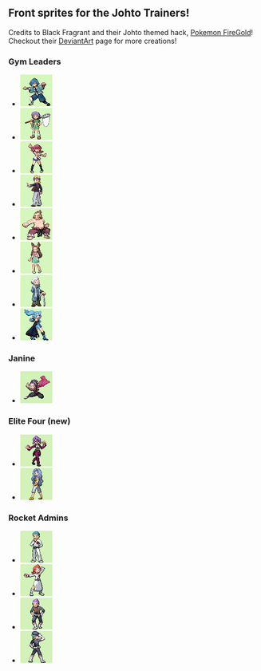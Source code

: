 ## Front sprites for the Johto Trainers!

Credits to Black Fragrant and their Johto themed hack, [Pokemon FireGold](https://www.pokecommunity.com/threads/pok%C3%A9mon-fire-gold-1-4.473130/)!
Checkout their [DeviantArt](https://www.deviantart.com/rai211) page for more creations!

### Gym Leaders
- ![falkner](falkner.png)
- ![bugsy](bugsy.png)
- ![whitney](whitney.png)
- ![morty](morty.png)
- ![chuck](chuck.png)
- ![jasmine](jasmine.png)
- ![pryce](pryce.png)
- ![clair](clair.png)

### Janine
- ![janine](janine.png)

### Elite Four (new)
- ![will](will.png)
- ![karen](karen.png)

### Rocket Admins
- ![archer](archer.png)
- ![ariana](ariana.png)
- ![petrel](petrel.png)
- ![proton](proton.png)
